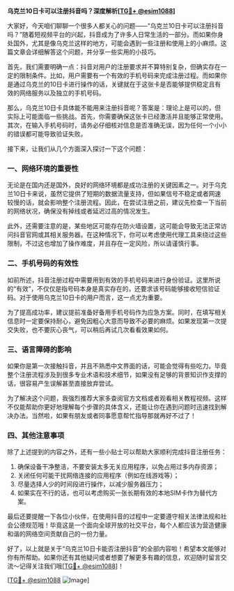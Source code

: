 **乌克兰10日卡可以注册抖音吗？深度解析[[TG💪+ @esim1088](https://t.me/s/esim1088)]**

大家好，今天咱们聊聊一个很多人都关心的问题——“乌克兰10日卡可以注册抖音吗？”随着短视频平台的兴起，抖音成为了许多人日常生活的一部分。而如果你身处国外，尤其是像乌克兰这样的地方，可能会遇到一些注册和使用上的小麻烦。这篇文章会详细解答这个问题，并分享一些实用的小技巧。

首先，我们需要明确一点：抖音对用户的注册要求并不算特别复杂，但确实存在一定的限制条件。比如，用户需要有一个有效的手机号码来完成注册过程。而如果你是通过乌克兰的10日卡进行操作的话，关键就在于这张卡是否能够提供稳定且有效的网络服务以及独立的手机号码。

那么，乌克兰10日卡具体能不能用来注册抖音呢？答案是：理论上是可以的，但实际上可能面临一些挑战。首先，你需要确保这张卡已经激活并且能够正常使用。其次，在输入手机号码时，请务必仔细核对信息是否准确无误，因为任何一个小小的错误都可能导致验证失败。

接下来，让我们从几个方面深入探讨一下这个问题：

### 一、网络环境的重要性

无论是在国内还是国外，良好的网络环境都是成功注册的关键因素之一。对于乌克兰10日卡来说，虽然它提供了短期的数据流量支持，但如果信号不稳定或者网速较慢的话，就会影响整个注册流程。因此，在尝试注册之前，建议先检查一下当前的网络状况，确保没有掉线或者延迟过高的情况发生。

此外，还需要注意的是，某些地区可能存在防火墙设置，这可能会导致无法正常访问抖音官网或其相关服务器。在这种情况下，你可以考虑使用代理工具来绕过这些限制，不过这也增加了操作难度，并且存在一定风险，所以请谨慎行事。

### 二、手机号码的有效性

如前所述，抖音注册过程中需要用到有效的手机号码来进行身份验证。这里所说的“有效”，不仅仅是指号码本身是真实存在的，还要求该号码能够接收短信验证码。对于使用乌克兰10日卡的用户而言，这一点尤为重要。

为了提高成功率，建议提前准备好备用手机号码作为应急方案。同时，在填写相关信息时一定要保持耐心，避免因粗心大意而导致不必要的麻烦。如果发现第一次提交失败，也不要灰心丧气，可以稍后再试几次看看效果如何。

### 三、语言障碍的影响

如果你是第一次接触抖音，并且不熟悉中文界面的话，可能会觉得有些吃力。毕竟整个注册流程涉及到很多专业术语和技术细节，如果没有足够的背景知识作支撑的话，很容易产生误解甚至直接放弃尝试。

为了解决这个问题，我强烈推荐大家多查阅官方文档或者观看相关教程视频。这样不仅能帮助你更好地理解每个步骤的具体含义，还能让你在遇到问题时迅速找到解决办法。当然啦，如果有朋友或者同事愿意帮忙指导那就再好不过了！

### 四、其他注意事项

除了上述提到的内容之外，还有一些小贴士可以帮助大家顺利完成抖音注册任务：

1. 确保设备干净整洁，不要安装太多无关应用程序，以免占用过多内存资源；
2. 关闭任何可能干扰网络连接的应用程序（例如在线游戏等）；
3. 尽量选择人少的时间段进行操作，以减少服务器压力；
4. 如果实在不行的话，也可以考虑购买一张长期有效的本地SIM卡作为替代方案。

最后还要提醒一下各位小伙伴，在使用抖音的过程中一定要遵守相关法律法规和社会公德规范哦！毕竟这是一个面向全球开放的社交平台，每个人都应该为营造健康和谐的网络空间贡献自己的一份力量。

好了，以上就是关于“乌克兰10日卡能否注册抖音”的全部内容啦！希望本文能够对你有所帮助。如果你还有其他疑问或者想要了解更多有趣的信息，欢迎随时留言交流～记得关注我们哦[[TG💪+ @esim1088](https://t.me/s/esim1088)]！

[[TG💪+ @esim1088](https://t.me/s/esim1088) ![Image](https://i.postimg.cc/4NQfJmqS/Snipaste-2025-05-13-00-14-12.png)]
